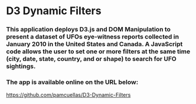 # D3 Dynamic Filters

### This application deploys D3.js and DOM Manipulation to present a dataset of UFOs eye-witness reports collected in January 2010 in the United States and Canada. A JavaScript code allows the user to set one or more filters at the same time (city, date, state, country, and or shape) to search for UFO sightings.

### The app is available online on the URL below: 
https://github.com/pamcuellas/D3-Dynamic-Filters
